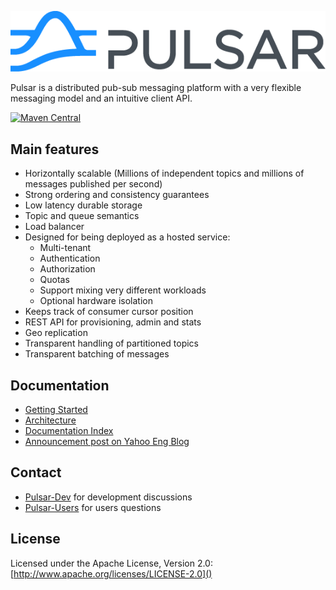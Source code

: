 ![logo](docs/img/pulsar.png)

Pulsar is a distributed pub-sub messaging platform with a very
flexible messaging model and an intuitive client API.

[![Maven Central](https://maven-badges.herokuapp.com/maven-central/com.yahoo.pulsar/pulsar/badge.svg)](https://maven-badges.herokuapp.com/maven-central/com.yahoo.pulsar/pulsar)


## Main features
* Horizontally scalable (Millions of independent topics and millions
  of messages published per second)
* Strong ordering and consistency guarantees
* Low latency durable storage
* Topic and queue semantics
* Load balancer
* Designed for being deployed as a hosted service:
  * Multi-tenant
  * Authentication
  * Authorization
  * Quotas
  * Support mixing very different workloads
  * Optional hardware isolation
* Keeps track of consumer cursor position
* REST API for provisioning, admin and stats
* Geo replication
* Transparent handling of partitioned topics
* Transparent batching of messages

## Documentation

* [Getting Started](docs/GettingStarted.md)
* [Architecture](docs/Architecture.md)
* [Documentation Index](docs/Documentation.md)
* [Announcement post on Yahoo Eng Blog](https://yahooeng.tumblr.com/post/150078336821/open-sourcing-pulsar-pub-sub-messaging-at-scale)

## Contact
* [Pulsar-Dev](https://groups.google.com/d/forum/pulsar-dev) for
  development discussions
* [Pulsar-Users](https://groups.google.com/d/forum/pulsar-users) for
  users questions

## License

Licensed under the Apache License, Version 2.0: [http://www.apache.org/licenses/LICENSE-2.0]()
